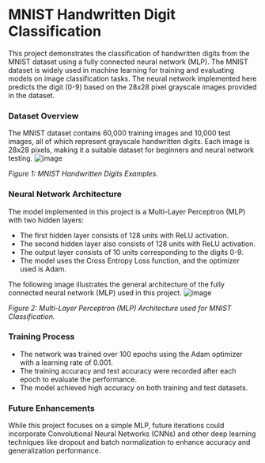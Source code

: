 # MNIST Handwritten Digit Classification

This project demonstrates the classification of handwritten digits from the MNIST dataset using a fully connected neural network (MLP). The MNIST dataset is widely used in machine learning for training and evaluating models on image classification tasks. The neural network implemented here predicts the digit (0-9) based on the 28x28 pixel grayscale images provided in the dataset.

### Dataset Overview
The MNIST dataset contains 60,000 training images and 10,000 test images, all of which represent grayscale handwritten digits. Each image is 28x28 pixels, making it a suitable dataset for beginners and neural network testing.
![image](https://github.com/user-attachments/assets/3cf8f159-4d1f-48db-90e8-f627fc3428c4)  

*Figure 1: MNIST Handwritten Digits Examples.*

### Neural Network Architecture
The model implemented in this project is a Multi-Layer Perceptron (MLP) with two hidden layers:
- The first hidden layer consists of 128 units with ReLU activation.
- The second hidden layer also consists of 128 units with ReLU activation.
- The output layer consists of 10 units corresponding to the digits 0-9.
- The model uses the Cross Entropy Loss function, and the optimizer used is Adam.

The following image illustrates the general architecture of the fully connected neural network (MLP) used in this project.
![image](https://github.com/user-attachments/assets/d185586a-1613-49dd-af77-bcdeccc949da)  

*Figure 2: Multi-Layer Perceptron (MLP) Architecture used for MNIST Classification.*

### Training Process
- The network was trained over 100 epochs using the Adam optimizer with a learning rate of 0.001.
- The training accuracy and test accuracy were recorded after each epoch to evaluate the performance.
- The model achieved high accuracy on both training and test datasets.

### Future Enhancements
While this project focuses on a simple MLP, future iterations could incorporate Convolutional Neural Networks (CNNs) and other deep learning techniques like dropout and batch normalization to enhance accuracy and generalization performance.
